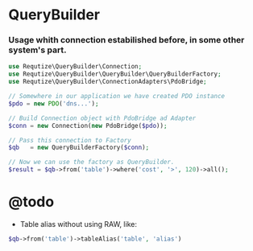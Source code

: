 # QueryBuilder

### Usage whith connection estabilished before, in some other system's part.
```php
use Requtize\QueryBuilder\Connection;
use Requtize\QueryBuilder\QueryBuilder\QueryBuilderFactory;
use Requtize\QueryBuilder\ConnectionAdapters\PdoBridge;

// Somewhere in our application we have created PDO instance
$pdo = new PDO('dns...');

// Build Connection object with PdoBridge ad Adapter
$conn = new Connection(new PdoBridge($pdo));

// Pass this connection to Factory
$qb   = new QueryBuilderFactory($conn);

// Now we can use the factory as QueryBuilder.
$result = $qb->from('table')->where('cost', '>', 120)->all();
```

# @todo

- Table alias without using RAW, like:
```php
$qb->from('table')->tableAlias('table', 'alias')
```
